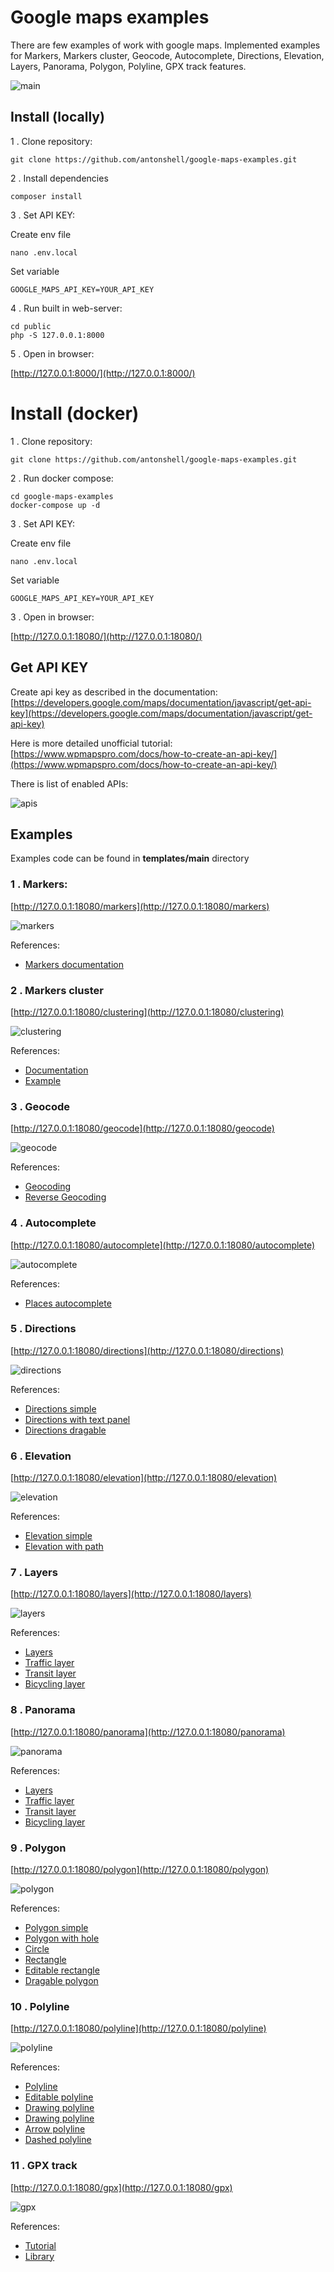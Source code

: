 # Google maps examples

There are few examples of work with google maps. 
Implemented examples for Markers, Markers cluster, Geocode, Autocomplete, Directions, Elevation, Layers, Panorama, Polygon, Polyline, GPX track features.

![main](/public/assets/img/examples/main.png)

## Install (locally)

1 . Clone repository:

```
git clone https://github.com/antonshell/google-maps-examples.git
```

2 . Install dependencies

```
composer install
```

3 . Set API KEY:

Create env file
```
nano .env.local
```

Set variable
```
GOOGLE_MAPS_API_KEY=YOUR_API_KEY
```

4 . Run built in web-server:

```
cd public
php -S 127.0.0.1:8000
```

5 . Open in browser:

[http://127.0.0.1:8000/](http://127.0.0.1:8000/)

# Install (docker)

1 . Clone repository:

```
git clone https://github.com/antonshell/google-maps-examples.git
```

2 . Run docker compose:

```
cd google-maps-examples
docker-compose up -d
```

3 . Set API KEY:

Create env file
```
nano .env.local
```

Set variable
```
GOOGLE_MAPS_API_KEY=YOUR_API_KEY
```

3 . Open in browser:

[http://127.0.0.1:18080/](http://127.0.0.1:18080/)

## Get API KEY

Create api key as described in the documentation:
[https://developers.google.com/maps/documentation/javascript/get-api-key](https://developers.google.com/maps/documentation/javascript/get-api-key)

Here is more detailed unofficial tutorial:
[https://www.wpmapspro.com/docs/how-to-create-an-api-key/](https://www.wpmapspro.com/docs/how-to-create-an-api-key/)

There is list of enabled APIs:

![apis](/public/assets/img/examples/apis.png)

## Examples

Examples code can be found in **templates/main** directory

### 1 . Markers: 

[http://127.0.0.1:18080/markers](http://127.0.0.1:18080/markers)

![markers](/public/assets/img/examples/markers.png)

References:

- [Markers documentation](https://developers.google.com/maps/documentation/javascript/markers)

### 2 . Markers cluster

[http://127.0.0.1:18080/clustering](http://127.0.0.1:18080/clustering)

![clustering](/public/assets/img/examples/clustering.png)

References:

- [Documentation](https://developers.google.com/maps/documentation/javascript/marker-clustering)
- [Example](https://googlemaps.github.io/v3-utility-library/packages/markerclustererplus/examples/advanced_example.html)

### 3 . Geocode

[http://127.0.0.1:18080/geocode](http://127.0.0.1:18080/geocode)

![geocode](/public/assets/img/examples/geocode.png)

References:

- [Geocoding](https://developers.google.com/maps/documentation/javascript/examples/geocoding-simple)
- [Reverse Geocoding](https://developers.google.com/maps/documentation/javascript/examples/geocoding-reverse)

### 4 . Autocomplete

[http://127.0.0.1:18080/autocomplete](http://127.0.0.1:18080/autocomplete)

![autocomplete](/public/assets/img/examples/autocomplete.png)

References:

- [Places autocomplete](https://developers.google.com/maps/documentation/javascript/examples/places-autocomplete)

### 5 . Directions

[http://127.0.0.1:18080/directions](http://127.0.0.1:18080/directions)

![directions](/public/assets/img/examples/directions.png)

References:

- [Directions simple](https://developers.google.com/maps/documentation/javascript/examples/directions-simple)
- [Directions with text panel](https://developers.google.com/maps/documentation/javascript/examples/directions-panel)
- [Directions dragable](https://developers.google.com/maps/documentation/javascript/examples/directions-draggable)

### 6 . Elevation

[http://127.0.0.1:18080/elevation](http://127.0.0.1:18080/elevation)

![elevation](/public/assets/img/examples/elevation.png)

References:

- [Elevation simple](https://developers.google.com/maps/documentation/javascript/examples/elevation-simple)
- [Elevation with path](https://developers.google.com/maps/documentation/javascript/examples/elevation-paths)

### 7 . Layers

[http://127.0.0.1:18080/layers](http://127.0.0.1:18080/layers)

![layers](/public/assets/img/examples/layers.png)

References:

- [Layers](https://developers.google.com/maps/documentation/javascript/layers)
- [Traffic layer](https://developers.google.com/maps/documentation/javascript/examples/layer-traffic)
- [Transit layer](https://developers.google.com/maps/documentation/javascript/examples/layer-transit)
- [Bicycling layer](https://developers.google.com/maps/documentation/javascript/examples/layer-bicycling)

### 8 . Panorama

[http://127.0.0.1:18080/panorama](http://127.0.0.1:18080/panorama)

![panorama](/public/assets/img/examples/panorama.png)

References:

- [Layers](https://developers.google.com/maps/documentation/javascript/layers)
- [Traffic layer](https://developers.google.com/maps/documentation/javascript/examples/layer-traffic)
- [Transit layer](https://developers.google.com/maps/documentation/javascript/examples/layer-transit)
- [Bicycling layer](https://developers.google.com/maps/documentation/javascript/examples/layer-bicycling)

### 9 . Polygon

[http://127.0.0.1:18080/polygon](http://127.0.0.1:18080/polygon)

![polygon](/public/assets/img/examples/polygon.png)

References:

- [Polygon simple](https://developers.google.com/maps/documentation/javascript/examples/polygon-simple)
- [Polygon with hole](https://developers.google.com/maps/documentation/javascript/examples/polygon-hole)
- [Circle](https://developers.google.com/maps/documentation/javascript/examples/circle-simple)
- [Rectangle](https://developers.google.com/maps/documentation/javascript/examples/rectangle-simple)
- [Editable rectangle](https://developers.google.com/maps/documentation/javascript/examples/user-editable-shapes)
- [Dragable polygon](https://developers.google.com/maps/documentation/javascript/examples/polygon-draggable)

### 10 . Polyline

[http://127.0.0.1:18080/polyline](http://127.0.0.1:18080/polyline)

![polyline](/public/assets/img/examples/polyline.png)

References:

- [Polyline](https://developers.google.com/maps/documentation/javascript/examples/polyline-simple)
- [Editable polyline](https://developers.google.com/maps/documentation/javascript/examples/delete-vertex-menu)
- [Drawing polyline](https://developers.google.com/maps/documentation/javascript/examples/polyline-complex)
- [Drawing polyline](https://developers.google.com/maps/documentation/javascript/examples/polyline-complex)
- [Arrow polyline](https://developers.google.com/maps/documentation/javascript/examples/overlay-symbol-arrow)
- [Dashed polyline](https://developers.google.com/maps/documentation/javascript/examples/overlay-symbol-dashed)

### 11 . GPX track

[http://127.0.0.1:18080/gpx](http://127.0.0.1:18080/gpx)

![gpx](/public/assets/img/examples/gpx.png)

References:

- [Tutorial](http://christopherpeplin.com/2011/05/gpxviewer/)
- [Library](https://github.com/peplin/gpxviewer)